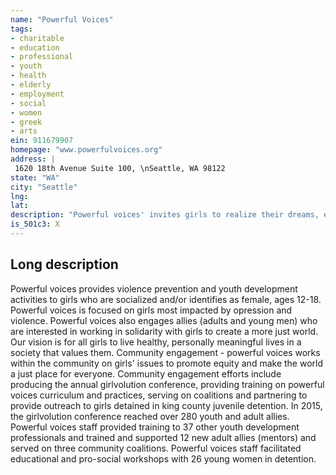 ```yaml
---
name: "Powerful Voices"
tags:
- charitable
- education
- professional
- youth
- health
- elderly
- employment
- social
- women
- greek
- arts
ein: 911679907
homepage: "www.powerfulvoices.org"
address: |
 1620 18th Avenue Suite 100, \nSeattle, WA 98122
state: "WA"
city: "Seattle"
lng: 
lat: 
description: "Powerful voices' invites girls to realize their dreams, engage their communities and shape a more just world. "
is_501c3: X
---
```


## Long description

Powerful voices provides violence prevention and youth development activities to girls who are socialized and/or identifies as female, ages 12-18. Powerful voices is focused on girls most impacted by opression and violence. Powerful voices also engages allies (adults and young men) who are interested in working in solidarity with girls to create a more just world. Our vision is for all girls to live healthy, personally meaningful lives in a society that values them. Community engagement - powerful voices works within the community on girls' issues to promote equity and make the world a just place for everyone. Community engagement efforts include producing the annual girlvolution conference, providing training on powerful voices curriculum and practices, serving on coalitions and partnering to provide outreach to girls detained in king county juvenile detention. In 2015, the girlvolution conference reached over 280 youth and adult allies. Powerful voices staff provided training to 37 other youth development professionals and trained and supported 12 new adult allies (mentors) and served on three community coalitions. Powerful voices staff facilitated educational and pro-social workshops with 26 young women in detention. 
